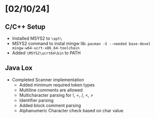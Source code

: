 # [02/10/24] 
## C/C++ Setup
- Installed MSYS2 to `\opt\`
- MSYS2 command to instal mingw lib: `pacman -S --needed base-devel mingw-w64-ucrt-x86_64-toolchain`
- Added `\MSYS2\ucrt64\bin` to PATH

## Java Lox
- Completed Scanner implementation
    - Added minimum required token types
    - Multiline comments are allowed
    - Multicharacter parsing for !, =, /, <, >
    - Identifier parsing
    - Added block comment parsing
    - Alphanumeric Character check based on char value
    
